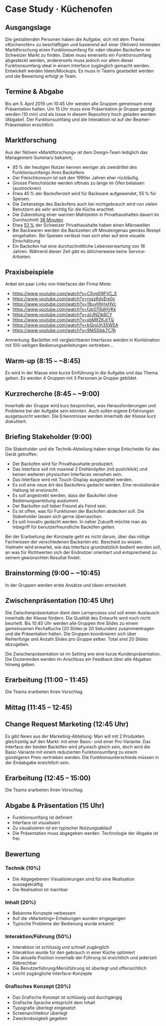 # Case Study · Küchenofen

## Ausgangslage
Die gestaltenden Personen haben die Aufgabe, sich mit dem Thema «Küchenofen» zu beschäftigen und basierend auf einer (fiktiven) minimalen Marktforschung einen Funktionsumfang für «den idealen Backofen» im Schweizer Markt zu finden. Dabei muss einerseits ein Funktionsumfang abgesteckt werden, andererseits muss jedoch vor allem dieser Funktionsumfang ideal in einem Interface zugänglich gemacht werden.
Entwickelt werden Ideen/Mockups. Es muss in Teams gearbeitet werden und die Bewertung erfolgt je Team.

## Termine & Abgabe
Bis am 5. April 2019 um 10:45 Uhr werden alle Gruppen gemeinsam eine Präsentation halten.
Um 15 Uhr muss eine Präsentation je Gruppe gezeigt werden (10 min) und als Issue in diesem Repository hoch geladen werden (Abgabe). Der Funktionsumfang und die Interaktion ist auf der Beamer-Präsentation ersichtlich.  

## Marktforschung
Aus der fiktiven «Marktforschung» ist dem Design-Team lediglich das Management-Summary bekannt;
* 85 % der heutigen Nutzer kennen weniger als zweidrittel des Funktionsumfangs ihres Backofens
* Der Fleischkonsum ist seit den 1990er Jahren eher rückläufig.
* Grosse Fleischstücke werden oftmals zu lange im Ofen belassen (austrocknen)
* Etwa 45 % der Backofenzeit wird für Backware aufgewendet, 55 % für Speisen.
* Die Zeitanzeige des Backofens auch bei nichtgebrauch wird von vielen Benutzern als sehr wichtig für die Küche erachtet.
* Die Zubereitung einer warmen Mahlzeiten in Privathaushalten dauert im Durchschnitt [38 Minuten](https://www.bag.admin.ch/dam/bag/de/dokumente/npp/ernaehrung-bewegung/moseb/bereich-2/ind-2-6.pdf.download.pdf/ind-2-6-de.pdf). 
* Etwa [53 %](https://de.statista.com/statistik/daten/studie/387376/umfrage/umfrage-in-der-schweiz-zum-besitz-von-haushaltsgeraeten/) der Schweizer Privathaushalte haben einen Mikrowellen
* Bei Backwaren werden die Backzeiten oft Minutengenau gemäss Rezept eingehalten. Bei Speisen verlässt man sich eher auf eine visuelle Einschätzung
* Ein Backofen hat eine durchschnittliche Lebenserwartung von 18 Jahren. Während dieser Zeit gibt es üblicherweise keine Service-Arbieten.

## Praxisbeispiele
Anbei ein paar Links von Interfaces der Firma Miele:
* https://www.youtube.com/watch?v=CSypD9FVC_E
* https://www.youtube.com/watch?v=rosz6dyEm0c
* https://www.youtube.com/watch?v=19uyHhHxHVc
* https://www.youtube.com/watch?v=fJpGT6dHVKk
* https://www.youtube.com/watch?v=ziiJNZik6CY
* https://www.youtube.com/watch?v=xbMlfZKJrTQ
* https://www.youtube.com/watch?v=bQroUh3SWEA
* https://www.youtube.com/watch?v=9MSSjbk7C7A

Anmerkung: Backöfen mit vergleichbaren Interfaces werden in Kombination mit 100-seitigen Bedienungsanleitungen vertrieben…

## Warm-up (8:15 – ~8:45)
Es wird in der Klasse eine kurze Einführung in die Aufgabe und das Thema geben. Es werden 4 Gruppen mit 3 Personen je Gruppe gebildet.

## Kurzrecherche (8:45 – ~9:00)
Innerhalb der Gruppe wird kurz besprochen, was Herausforderungen und Probleme bei der Aufgabe sein könnten. Auch sollen eigene Erfahrungen ausgetauscht werden. Die Erkenntnisse werden innerhalb der Klasse kurz diskuttiert.

## Briefing Stakeholder (9:00)
Die Stakeholder und die Technik-Abteilung haben einige Entscheide für das Gerät getroffen:
* Der Backofen wird für Privathaushalte produziert.
* Das Interface soll mit maximal 2 Drehknöpfen (mit push/klick) und keinen weiteren physischen Interfaces versehen sein.
* Das Interface wird mit Touch-Display ausgestattet werden.
* Es soll eine neue Art des Backofens gedacht werden. Eine revolutionäre Haltung ist erwünscht.
* Es soll angestrebt werden, dass der Backofen ohne Bedienungsanleitung auskommt.
* Der Backofen soll lieber Freund als Feind sein.
* Es ist offen, was für Funktionen der Backofen abdecken soll. Die Stakeholder lassen sich gerne überraschen.
* Es soll inovativ gedacht werden. In naher Zukunft möchte man als Inbegriff für benutzerfreundliche Backöfen gelten.

Bei der Erarbeitung der Konzepte geht es nicht darum, über das nötige Fachwissen der verschiedenen Backarten etc. Bescheid zu wissen. Vielmehr wird erwartet, wie das Interface grundsätzlich bedient werden soll, an was für Richtwerten sich der Endnutzer orientiert und entsprechend zu seinem gewünschten Resultat findet.

## Brainstorming (9:00 – ~10:45)
In der Gruppen werden erste Ansätze und Ideen entwickelt. 

## Zwischenpräsentation (10:45 Uhr)
Die Zwischenpräsentation dient dem Lernprozess und soll einen Austausch innerhalb der Klasse fördern. Die Qualität des Entwurfs wird noch nicht beurteilt. 
Bis 10:45 Uhr werden alle Gruppen Ihre Slides zu einem gemeinsamen PechaKucha (20 Slides je 20 Sekunden) zusammentragen und die Präsentation halten. Die Gruppen koordinieren sich über Reihenfolge und Anzahl Slides pro Gruppe selber. Total sind 20 Slides abzugeben.

Die Zwischenpräsentation ist im Setting wie eine kurze Kundenpräsentation. Die Dozierenden werden im Anschluss ein Feedback über alle Abgaben hinweg geben.

## Erarbeitung (11:00 – 11:45)
Die Teams erarbeiten Ihren Vorschlag.

## Mittag (11:45 – 12:45)

## Change Request Marketing (12:45 Uhr)
Es gibt News aus der Marketing-Abteilung: Man will mit 2 Produkten gleichzeitig auf den Markt: mit einer Basic- und einer Pro-Variante. Das Interface der beiden Backöfen wird physisch gleich sein, doch wird die Basic-Variante mit einem reduzierten Funktionsumfang zu einem günstigeren Preis vertrieben werden. Die Funktionsunterschiede müssen in der Endabgabe ersichtlich sein.

## Erarbeitung (12:45 – 15:00)
Die Teams erarbeiten Ihren Vorschlag.

## Abgabe & Präsentation (15 Uhr)
* Funktionsumfang ist definiert
* Interface ist visualisiert 
* Zu visualisieren ist ein typischer Nutzungsablauf 
* Die Präsentation muss abgegeben werden. Technologie der Abgabe ist frei.


## Bewertung
### Technik (10%)
* Die Abgegebenen Visualisierungen sind für eine Realisation aussagekräftig
* Die Realisation ist machbar

### Inhalt (20%)
* Bekannte Konzepte verbessert
* Auf die «Marketing»-Erhebungen wurden eingegangen
* Typische Probleme der Bedienung wurde erkannt

### Interaktion/Führung (50%)
* Interaktion ist schlüssig und schnell zugänglich
* Interaktion wurde für den gebrauch in einer Küche optimiert
* Die aktuelle Position innerhalb der Führung ist ersichtlich und jederzeit Abbrechbar
* Die Benutzerführung/Menüführung ist überlegt und offensichtlich
* Leicht zugängliche Interface-Konzepte

### Grafisches Konzept (20%)
* Das Grafische Konzept ist schlüssig und durchgängig
* Grafische Sprache entspricht dem Inhalt
* Typografie überlegt eingesetzt
* Screenarchitektur überlegt
* Zweckmässigkeit gegeben


